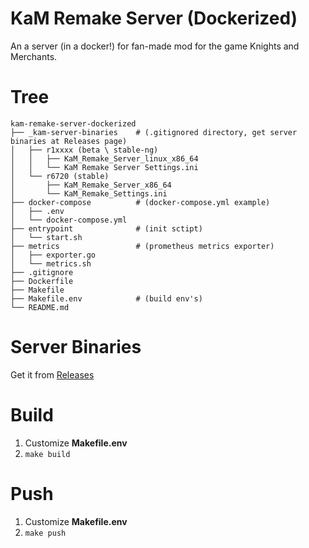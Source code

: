 # KaM Remake Server (Dockerized)

An a server (in a docker!) for fan-made mod for the game Knights and Merchants.

# Tree

```
kam-remake-server-dockerized
├── _kam-server-binaries    # (.gitignored directory, get server binaries at Releases page)
│   ├── r1xxxx (beta \ stable-ng)
│   │   ├── KaM_Remake_Server_linux_x86_64
│   │   └── KaM Remake Server Settings.ini
│   └── r6720 (stable)
│       ├── KaM_Remake_Server_x86_64
│       └── KaM_Remake_Settings.ini
├── docker-compose          # (docker-compose.yml example)
│   ├── .env
│   └── docker-compose.yml
├── entrypoint              # (init sctipt)
│   └── start.sh
├── metrics                 # (prometheus metrics exporter)
│   ├── exporter.go
│   └── metrics.sh
├── .gitignore
├── Dockerfile
├── Makefile
├── Makefile.env            # (build env's)
└── README.md
```

# Server Binaries

Get it from [Releases](https://github.com/ishad0w-pub/kamremake-server-docker/releases)

# Build

1. Customize __Makefile.env__
2. `make build`

# Push

1. Customize __Makefile.env__
2. `make push`
